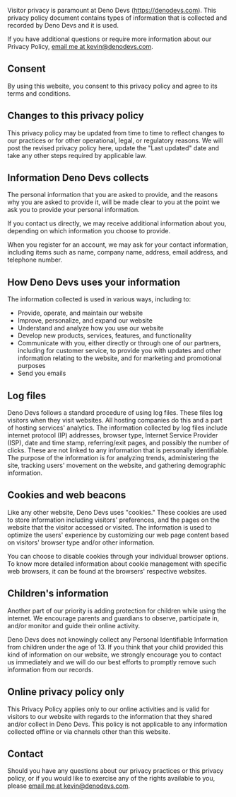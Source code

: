 Visitor privacy is paramount at Deno Devs (https://denodevs.com). This privacy
policy document contains types of information that is collected and recorded by
Deno Devs and it is used.

If you have additional questions or require more information about our Privacy
Policy, <a href="mailto:kevin@denodevs.com">email me at kevin@denodevs.com</a>.

## Consent

By using this website, you consent to this privacy policy and agree to its terms
and conditions.

## Changes to this privacy policy

This privacy policy may be updated from time to time to reflect changes to our
practices or for other operational, legal, or regulatory reasons. We will post
the revised privacy policy here, update the "Last updated" date and take any
other steps required by applicable law.

## Information Deno Devs collects

The personal information that you are asked to provide, and the reasons why you
are asked to provide it, will be made clear to you at the point we ask you to
provide your personal information.

If you contact us directly, we may receive additional information about you,
depending on which information you choose to provide.

When you register for an account, we may ask for your contact information,
including items such as name, company name, address, email address, and
telephone number.

## How Deno Devs uses your information

The information collected is used in various ways, including to:

- Provide, operate, and maintain our website
- Improve, personalize, and expand our website
- Understand and analyze how you use our website
- Develop new products, services, features, and functionality
- Communicate with you, either directly or through one of our partners,
  including for customer service, to provide you with updates and other
  information relating to the website, and for marketing and promotional
  purposes
- Send you emails

## Log files

Deno Devs follows a standard procedure of using log files. These files log
visitors when they visit websites. All hosting companies do this and a part of
hosting services' analytics. The information collected by log files include
internet protocol (IP) addresses, browser type, Internet Service Provider (ISP),
date and time stamp, referring/exit pages, and possibly the number of clicks.
These are not linked to any information that is personally identifiable. The
purpose of the information is for analyzing trends, administering the site,
tracking users' movement on the website, and gathering demographic information.

## Cookies and web beacons

Like any other website, Deno Devs uses "cookies." These cookies are used to
store information including visitors' preferences, and the pages on the website
that the visitor accessed or visited. The information is used to optimize the
users' experience by customizing our web page content based on visitors' browser
type and/or other information.

You can choose to disable cookies through your individual browser options. To
know more detailed information about cookie management with specific web
browsers, it can be found at the browsers' respective websites.

## Children's information

Another part of our priority is adding protection for children while using the
internet. We encourage parents and guardians to observe, participate in, and/or
monitor and guide their online activity.

Deno Devs does not knowingly collect any Personal Identifiable Information from
children under the age of 13. If you think that your child provided this kind of
information on our website, we strongly encourage you to contact us immediately
and we will do our best efforts to promptly remove such information from our
records.

## Online privacy policy only

This Privacy Policy applies only to our online activities and is valid for
visitors to our website with regards to the information that they shared and/or
collect in Deno Devs. This policy is not applicable to any information collected
offline or via channels other than this website.

## Contact

Should you have any questions about our privacy practices or this privacy
policy, or if you would like to exercise any of the rights available to you,
please <a href="mailto:kevin@denodevs.com">email me at kevin@denodevs.com</a>.

